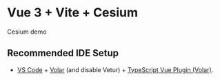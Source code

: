 <!--
 * @Author: wohool
 * @Date: 2023-04-03 16:47:51
 * @LastEditors: wohool
 * @LastEditTime: 2023-04-03 19:19:21
 * @FilePath: \webgis-demo\README.md
 * @Description:
 *
 * Copyright (c) 2023 by sanMao147----charlielin007@outlook.com, All Rights Reserved.
-->

# Vue 3 + Vite + Cesium

Cesium demo

## Recommended IDE Setup

- [VS Code](https://code.visualstudio.com/) + [Volar](https://marketplace.visualstudio.com/items?itemName=Vue.volar) (and disable Vetur) + [TypeScript Vue Plugin (Volar)](https://marketplace.visualstudio.com/items?itemName=Vue.vscode-typescript-vue-plugin).
